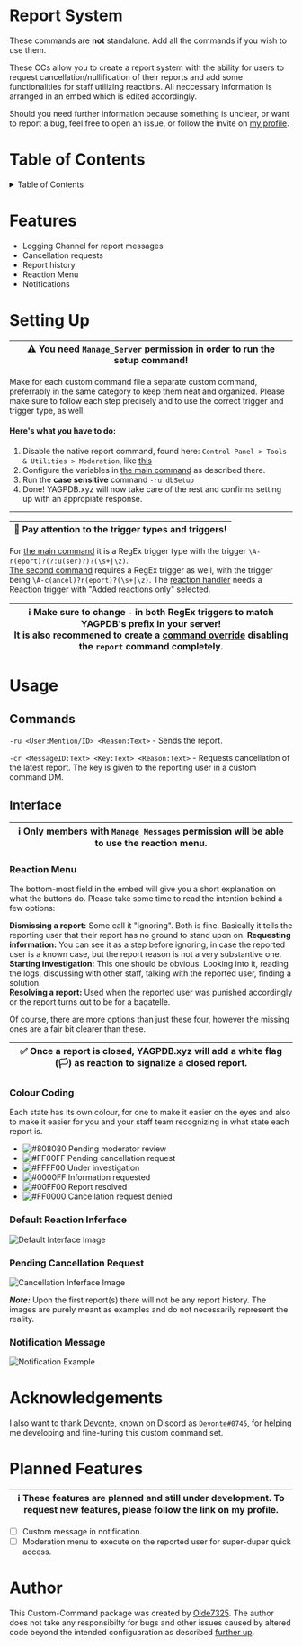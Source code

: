 # Report System
These commands are **not** standalone. Add all the commands if you wish to use them.

These CCs allow you to create a report system with the ability for users to request cancellation/nullification of their reports and add some functionalities for staff utilizing reactions.
All neccessary information is arranged in an embed which is edited accordingly.

Should you need further information because something is unclear, or want to report a bug, feel free to open an issue, or follow the invite on [my profile](https://github.com/Olde7325).

# Table of Contents
<details>
<summary>Table of Contents</summary>

* [Features](#Features)
* [Setting Up](#Setting-Up)
* [Usage](#Usage)
    * [Interface](#Interface)
        * [Reaction Menu](#Reaction-Menu)
        * [Colour Coding](#Colour-Coding)
        * [Default Reaction Inferface](#Default-Reaction-Inferface)
        * [Pending Cancellation Request](#Pending-Cancellation-Request)
        * [Notification Message](#Notification-Message)
* [Acknowledgements](#Acknowledgements)
* [Planned Features](#Planned-Features)
* [Author](#Author)
</details>

# Features
* Logging Channel for report messages
* Cancellation requests
* Report history
* Reaction Menu
* Notifications

# Setting Up
| ⚠ You need `Manage_Server` permission in order to run the setup command! |
| --- |

Make for each custom command file a separate custom command, preferrably in the same category to keep them neat and organized. Please make sure to follow each step precisely and to use the correct trigger and trigger type, as well.

#### Here's what you have to do:
1. Disable the native report command, found here: `Control Panel > Tools & Utilities > Moderation`, like [this](https://discord.com/channels/766370592445956106/767771719720632350/795330585618022420)
2. Configure the variables in [the main command](customReport.go.tmpl) as described there.
4. Run the **case sensitive** command `-ru dbSetup`
5. Done! YAGPDB.xyz will now take care of the rest and confirms setting up with an appropiate response.  

---
| 🛑 Pay attention to the trigger types and triggers! |
| --- |

For [the main command](customReport.go.tmpl) it is a RegEx trigger type with the trigger `\A-r(eport)?(?:u(ser)?)?(\s+|\z)`.  
[The second command](cancelReport.go.tmpl) requires a RegEx trigger as well, with the trigger being `\A-c(ancel)?r(eport)?(\s+|\z)`.
The [reaction handler](reactionHandler.go.tmpl) needs a Reaction trigger with "Added reactions only" selected.

| ℹ Make sure to change `-` in both RegEx triggers to match YAGPDB's prefix in your server!<br/>It is also recommened to create a [command override](https://cdn.discordapp.com/attachments/767771719720632350/795328377158369330/unknown.png) disabling the `report` command completely. |
| --- |

# Usage
## Commands
`-ru <User:Mention/ID> <Reason:Text>` - Sends the report. 

`-cr <MessageID:Text> <Key:Text> <Reason:Text>` - Requests cancellation of the latest report. The key is given to the reporting user in a custom command DM.

## Interface
| ℹ Only members with `Manage_Messages` permission will be able to use the reaction menu. |
| --- |

### Reaction Menu
The bottom-most field in the embed will give you a short explanation on what the buttons do.
Please take some time to read the intention behind a few options:

**Dismissing a report:** Some call it "ignoring". Both is fine. Basically it tells the reporting user that their report has no ground to stand upon on.
**Requesting information:** You can see it as a step before ignoring, in case the reported user is a known case, but the report reason is not a very substantive one.  
**Starting investigation:** This one should be obvious. Looking into it, reading the logs, discussing with other staff, talking with the reported user, finding a solution.  
**Resolving a report:** Used when the reported user was punished accordingly or the report turns out to be for a bagatelle.

Of course, there are more options than just these four, however the missing ones are a fair bit clearer than these.

| ✅ Once a report is closed, YAGPDB.xyz will add a white flag (🏳️) as reaction to signalize a closed report. |
| --- |

### Colour Coding
Each state has its own colour, for one to make it easier on the eyes and also to make it easier for you and your staff team recognizing in what state each report is.

* ![#808080](https://cdn.discordapp.com/attachments/767771719720632350/793546124903317554/000000.png) Pending moderator review
* ![#FF00FF](https://cdn.discordapp.com/attachments/767771719720632350/793546157316898857/000000.png) Pending cancellation request 
* ![#FFFF00](https://cdn.discordapp.com/attachments/767771719720632350/793546178070446140/000000.png) Under investigation 
* ![#0000FF](https://cdn.discordapp.com/attachments/767771719720632350/793546199532699678/000000.png) Information requested
* ![#00FF00](https://cdn.discordapp.com/attachments/767771719720632350/793546218068115486/000000.png) Report resolved 
* ![#FF0000](https://cdn.discordapp.com/attachments/767771719720632350/793546237483024394/000000.png) Cancellation request denied


### Default Reaction Inferface
![Default Interface Image](https://cdn.discordapp.com/attachments/767771719720632350/787880054238740530/unknown.png)

### Pending Cancellation Request
![Cancellation Inferface Image](https://cdn.discordapp.com/attachments/767771719720632350/787880387141304350/unknown.png)

***Note:*** Upon the first report(s) there will not be any report history. The images are purely meant as examples and do not necessarily represent the reality.

### Notification Message
![Notification Example](https://cdn.discordapp.com/attachments/767771719720632350/793107470993588254/unknown.png)

# Acknowledgements
I also want to thank [Devonte](https://github.com/NaruDevnote), known on Discord as `Devonte#0745`, for helping me developing and fine-tuning this custom command set.

# Planned Features
| ℹ These features are planned and still under development. To request new features, please follow the link on my profile. |
| --- |

- [ ] Custom message in notification.
- [ ] Moderation menu to execute on the reported user for super-duper quick access.

# Author
This Custom-Command package was created by [Olde7325](https://github.com/Olde7325).
The author does not take any responsibilty for bugs and other issues caused by altered code beyond the intended configuaration as described [further up](#Setting-Up).